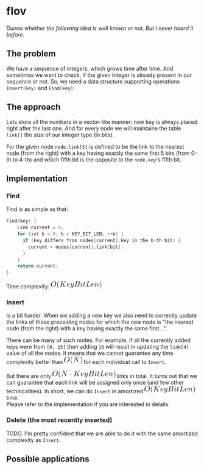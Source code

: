 # flov
*Dunno whether the following idea is well known or not. But I never heard it before.*

## The problem
We have a sequence of integers, which grows time after time. And sometimes we want to check, if the given integer is already present in our sequence or not. So, we need a data structure supporting operations `Insert(key)` and `Find(key)`.

## The approach
Lets store all the numbers in a vector-like manner: new key is always placed right after the last one.
And for every node we will maintaine the table `link[]` the size of our integer type (in bits).

For the given node `node.link[5]` is defined to be the link to the nearest node (from the right) with a key having exactly the same first 5 bits (from 0-th to 4-th) and which fifth bit is the opposite to the `node.key`'s fifth bit.

## Implementation

### Find

Find is as simple as that:

```cpp
Find(key) {
    Link current = 0;
    for (int b = 0; b < KEY_BIT_LEN; ++b) {
      if (key differs from nodes[current].key in the b-th bit) {
        current = nodes[current].link[bit];
      }
    }
    return current;
}
```

Time complexity: <img src="O(KeyBitLen).png" alt="alt text" height=20>.

### Insert

Is a bit harder. When we adding a new key we also need to correctly update the links of those preceiding nodes for which the new node is "the nearest node (from the right) with a key having exactly the same first...".

There can be many of such nodes. For example, if all the currently added keys were from `[0, 15]` then adding `16` will result in updating the `link[4]` value of all the nodes. It means that we cannot guarantee any time complexity better than
<img src="O(N).png" alt="alt text" height=20>
for each individual call to `Insert`.

But there are only
<img src="O(NKeyBitLen).png" alt="alt text" height=20>
links in total. It turns out that we can guarantee that each link will be assigned only once (and few other technicalities). In short, we can do `Insert` in amortized
<img src="O(KeyBitLen).png" alt="alt text" height=20>
time.<br/>
Please refer to the implementation if you are interested in details.

### Delete (the most recently inserted)

TODO. I'm pretty confident that we are able to do it with the same amortized complexity as `Insert`.

## Possible applications



